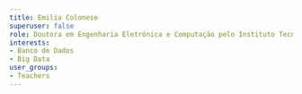 ```yaml
---
title: Emilia Colonese
superuser: false
role: Doutora em Engenharia Eletrônica e Computação pelo Instituto Tecnológico de Aeronáutica
interests:
- Banco de Dados
- Big Data
user_groups:
- Teachers
---
```

